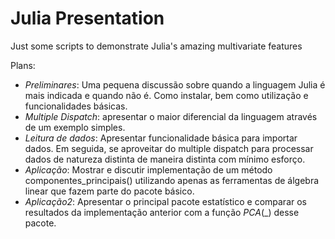 # Julia Presentation

Just some scripts to demonstrate Julia's amazing multivariate features

Plans:
- *Preliminares*: Uma pequena discussão sobre quando a linguagem Julia é mais indicada e quando não é. Como instalar, bem como utilização e funcionalidades básicas.
- *Multiple Dispatch*: apresentar o maior diferencial da linguagem através de um exemplo simples.
- *Leitura de dados*: Apresentar funcionalidade básica para importar dados. Em seguida, se aproveitar do multiple dispatch para processar dados de natureza distinta de maneira distinta com mínimo esforço.
- *Aplicação*: Mostrar e discutir implementação de um método componentes_principais() utilizando apenas as ferramentas de álgebra linear que fazem parte do pacote básico.
- *Aplicação2*: Apresentar o principal pacote estatístico e comparar os resultados da implementação anterior com a função *PCA*(_) desse pacote.
